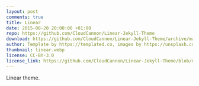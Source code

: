 ```yaml
---
layout: post
comments: true
title: Linear
date: 2015-08-20 20:00:00 +01:00
repo: https://github.com/CloudCannon/Linear-Jekyll-Theme
download: https://github.com/CloudCannon/Linear-Jekyll-Theme/archive/master.zip
author: Template by https://templated.co, images by https://unsplash.com, ported by https://cloudcannon.com
thumbnail: linear.webp
license: CC-BY-3.0
license_link: https://github.com/CloudCannon/Linear-Jekyll-Theme/blob/master/LICENSE.txt
---
```


Linear theme.

